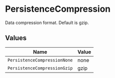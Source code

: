 # PersistenceCompression

Data compression format. Default is gzip.


## Values

| Name                         | Value                        |
| ---------------------------- | ---------------------------- |
| `PersistenceCompressionNone` | none                         |
| `PersistenceCompressionGzip` | gzip                         |